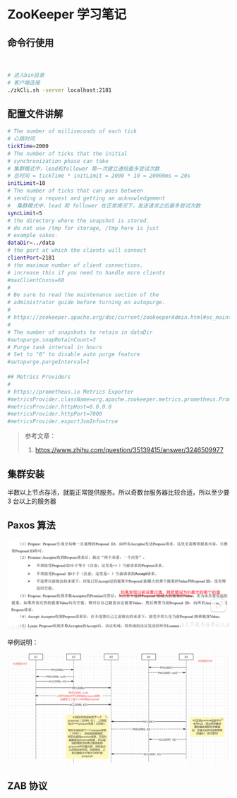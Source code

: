 # ZooKeeper 学习笔记

## 命令行使用

```bash


# 进入bin目录
# 客户端连接
./zkCli.sh -server localhost:2181
```



## 配置文件讲解

```sh
# The number of milliseconds of each tick
# 心跳时间
tickTime=2000
# The number of ticks that the initial 
# synchronization phase can take
# 集群模式中，lead和follower 第一次建立通信最多尝试次数
# 总时间 = tickTime * initLimit = 2000 * 10 = 20000ms = 20s
initLimit=10
# The number of ticks that can pass between 
# sending a request and getting an acknowledgement
#  集群模式中，lead 和 follower 在正常情况下，发送请求之后最多尝试次数
syncLimit=5
# the directory where the snapshot is stored.
# do not use /tmp for storage, /tmp here is just 
# example sakes.
dataDir=../data
# the port at which the clients will connect
clientPort=2181
# the maximum number of client connections.
# increase this if you need to handle more clients
#maxClientCnxns=60
#
# Be sure to read the maintenance section of the 
# administrator guide before turning on autopurge.
#
# https://zookeeper.apache.org/doc/current/zookeeperAdmin.html#sc_maintenance
#
# The number of snapshots to retain in dataDir
#autopurge.snapRetainCount=3
# Purge task interval in hours
# Set to "0" to disable auto purge feature
#autopurge.purgeInterval=1

## Metrics Providers
#
# https://prometheus.io Metrics Exporter
#metricsProvider.className=org.apache.zookeeper.metrics.prometheus.PrometheusMetricsProvider
#metricsProvider.httpHost=0.0.0.0
#metricsProvider.httpPort=7000
#metricsProvider.exportJvmInfo=true
```

>参考文章：
>
>1. https://www.zhihu.com/question/35139415/answer/3246509977



## 集群安装

半数以上节点存活，就能正常提供服务。所以奇数台服务器比较合适，所以至少要 3 台以上的服务器



## Paxos 算法

![image-20240821164347988](./images/image-20240821164347988.png)



举例说明：

![image-20240821173228135](./images/image-20240821173228135.png)



## ZAB 协议

